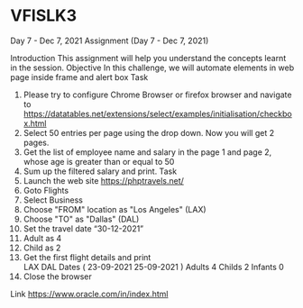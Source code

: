 # VFISLK3


Day 7 - Dec 7, 2021
Assignment (Day 7 - Dec 7, 2021)

Introduction 
This assignment will help you understand the concepts learnt in the session.
Objective 
In this challenge, we will automate elements in web page inside frame and alert box
Task 
1.	Please try to configure Chrome Browser or firefox browser and navigate to https://datatables.net/extensions/select/examples/initialisation/checkbox.html
2.	Select 50 entries per page using the drop down. Now you will get 2 pages. 
3.	Get the list of employee name and salary in the page 1 and page 2, whose age is greater than or equal to 50 
4.	Sum up the filtered salary and print.
Task
5.	Launch the web site https://phptravels.net/
6.	Goto Flights  
7.	Select Business 
8.	Choose "FROM" location as "Los Angeles" (LAX) 
9.	Choose "TO" as "Dallas" (DAL) 
10.	Set the travel date “30-12-2021”
11.	Adult as 4
12.	Child as 2
13.	Get the first flight details and print  
LAX  DAL
Dates ( 23-09-2021  25-09-2021 )
Adults 4 Childs 2 Infants 0
14.	Close the browser


Link 
https://www.oracle.com/in/index.html
